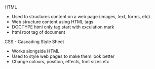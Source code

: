 HTML
- Used to structures content on a web page (images, text, forms, etc)
- Web structure content using HTML tags
- DOCTYPE html only tag start with exculation mark
- html root tag of document


CSS - Cascading Style Sheet
- Works alongside HTML
- Used to style web pages to make them look better
- Change colours, position, effects, font sizes etc
